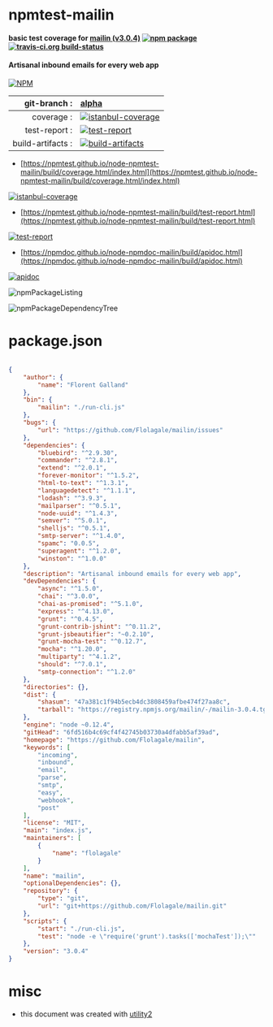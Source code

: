 # npmtest-mailin

#### basic test coverage for  [mailin (v3.0.4)](https://github.com/Flolagale/mailin)  [![npm package](https://img.shields.io/npm/v/npmtest-mailin.svg?style=flat-square)](https://www.npmjs.org/package/npmtest-mailin) [![travis-ci.org build-status](https://api.travis-ci.org/npmtest/node-npmtest-mailin.svg)](https://travis-ci.org/npmtest/node-npmtest-mailin)

#### Artisanal inbound emails for every web app

[![NPM](https://nodei.co/npm/mailin.png?downloads=true&downloadRank=true&stars=true)](https://www.npmjs.com/package/mailin)

| git-branch : | [alpha](https://github.com/npmtest/node-npmtest-mailin/tree/alpha)|
|--:|:--|
| coverage : | [![istanbul-coverage](https://npmtest.github.io/node-npmtest-mailin/build/coverage.badge.svg)](https://npmtest.github.io/node-npmtest-mailin/build/coverage.html/index.html)|
| test-report : | [![test-report](https://npmtest.github.io/node-npmtest-mailin/build/test-report.badge.svg)](https://npmtest.github.io/node-npmtest-mailin/build/test-report.html)|
| build-artifacts : | [![build-artifacts](https://npmtest.github.io/node-npmtest-mailin/glyphicons_144_folder_open.png)](https://github.com/npmtest/node-npmtest-mailin/tree/gh-pages/build)|

- [https://npmtest.github.io/node-npmtest-mailin/build/coverage.html/index.html](https://npmtest.github.io/node-npmtest-mailin/build/coverage.html/index.html)

[![istanbul-coverage](https://npmtest.github.io/node-npmtest-mailin/build/screenCapture.buildCi.browser.%252Ftmp%252Fbuild%252Fcoverage.lib.html.png)](https://npmtest.github.io/node-npmtest-mailin/build/coverage.html/index.html)

- [https://npmtest.github.io/node-npmtest-mailin/build/test-report.html](https://npmtest.github.io/node-npmtest-mailin/build/test-report.html)

[![test-report](https://npmtest.github.io/node-npmtest-mailin/build/screenCapture.buildCi.browser.%252Ftmp%252Fbuild%252Ftest-report.html.png)](https://npmtest.github.io/node-npmtest-mailin/build/test-report.html)

- [https://npmdoc.github.io/node-npmdoc-mailin/build/apidoc.html](https://npmdoc.github.io/node-npmdoc-mailin/build/apidoc.html)

[![apidoc](https://npmdoc.github.io/node-npmdoc-mailin/build/screenCapture.buildCi.browser.%252Ftmp%252Fbuild%252Fapidoc.html.png)](https://npmdoc.github.io/node-npmdoc-mailin/build/apidoc.html)

![npmPackageListing](https://npmtest.github.io/node-npmtest-mailin/build/screenCapture.npmPackageListing.svg)

![npmPackageDependencyTree](https://npmtest.github.io/node-npmtest-mailin/build/screenCapture.npmPackageDependencyTree.svg)



# package.json

```json

{
    "author": {
        "name": "Florent Galland"
    },
    "bin": {
        "mailin": "./run-cli.js"
    },
    "bugs": {
        "url": "https://github.com/Flolagale/mailin/issues"
    },
    "dependencies": {
        "bluebird": "^2.9.30",
        "commander": "^2.8.1",
        "extend": "^2.0.1",
        "forever-monitor": "^1.5.2",
        "html-to-text": "^1.3.1",
        "languagedetect": "^1.1.1",
        "lodash": "^3.9.3",
        "mailparser": "^0.5.1",
        "node-uuid": "^1.4.3",
        "semver": "^5.0.1",
        "shelljs": "^0.5.1",
        "smtp-server": "^1.4.0",
        "spamc": "0.0.5",
        "superagent": "^1.2.0",
        "winston": "^1.0.0"
    },
    "description": "Artisanal inbound emails for every web app",
    "devDependencies": {
        "async": "^1.5.0",
        "chai": "^3.0.0",
        "chai-as-promised": "^5.1.0",
        "express": "^4.13.0",
        "grunt": "^0.4.5",
        "grunt-contrib-jshint": "^0.11.2",
        "grunt-jsbeautifier": "~0.2.10",
        "grunt-mocha-test": "^0.12.7",
        "mocha": "^1.20.0",
        "multiparty": "^4.1.2",
        "should": "^7.0.1",
        "smtp-connection": "^1.2.0"
    },
    "directories": {},
    "dist": {
        "shasum": "47a381c1f94b5ecb4dc3808459afbe474f27aa8c",
        "tarball": "https://registry.npmjs.org/mailin/-/mailin-3.0.4.tgz"
    },
    "engine": "node ~0.12.4",
    "gitHead": "6fd516b4c69cf4f42745b03730a4dfabb5af39ad",
    "homepage": "https://github.com/Flolagale/mailin",
    "keywords": [
        "incoming",
        "inbound",
        "email",
        "parse",
        "smtp",
        "easy",
        "webhook",
        "post"
    ],
    "license": "MIT",
    "main": "index.js",
    "maintainers": [
        {
            "name": "flolagale"
        }
    ],
    "name": "mailin",
    "optionalDependencies": {},
    "repository": {
        "type": "git",
        "url": "git+https://github.com/Flolagale/mailin.git"
    },
    "scripts": {
        "start": "./run-cli.js",
        "test": "node -e \"require('grunt').tasks(['mochaTest']);\""
    },
    "version": "3.0.4"
}
```



# misc
- this document was created with [utility2](https://github.com/kaizhu256/node-utility2)
